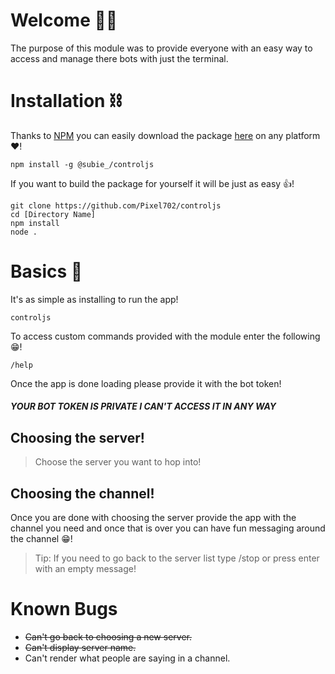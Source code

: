 # Welcome 📘🍎️
The purpose of this module was to provide everyone with an easy way to access and manage there bots with just the terminal.

# Installation ⛓️
Thanks to [NPM](https://npmjs.com) you can easily download the package [here](https://www.npmjs.com/package/@subie_/controljs) on any platform ❤️!
```
npm install -g @subie_/controljs
```

If you want to build the package for yourself it will be just as easy 👍️!
```
git clone https://github.com/Pixel702/controljs
cd [Directory Name]
npm install
node .
```

# Basics 🏫️
It's as simple as installing to run the app!
```
controljs
```

To access custom commands provided with the module enter the following 😁️!
```
/help
```

Once the app is done loading please provide it with the bot token!
##### YOUR BOT TOKEN IS PRIVATE I CAN'T ACCESS IT IN ANY WAY

## Choosing the server!
> Choose the server you want to hop into!

## Choosing the channel!
Once you are done with choosing the server provide the app with the channel you need and once that is over you can have fun messaging around the channel 😁️!
> Tip: If you need to go back to the server list type /stop or press enter with an empty message!

# Known Bugs
- ~~Can't go back to choosing a new server.~~
- ~~Can't display server name.~~
- Can't render what people are saying in a channel.
